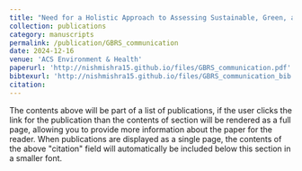 ```yaml
---
title: "Need for a Holistic Approach to Assessing Sustainable, Green, and Healthy Buildings"
collection: publications
category: manuscripts
permalink: /publication/GBRS_communication
date: 2024-12-16
venue: 'ACS Environment & Health'
paperurl: 'http://nishmishra15.github.io/files/GBRS_communication.pdf'
bibtexurl: 'http://nishmishra15.github.io/files/GBRS_communication_bib.bib'
citation: 
---
```


The contents above will be part of a list of publications, if the user clicks the link for the publication than the contents of section will be rendered as a full page, allowing you to provide more information about the paper for the reader. When publications are displayed as a single page, the contents of the above "citation" field will automatically be included below this section in a smaller font.
